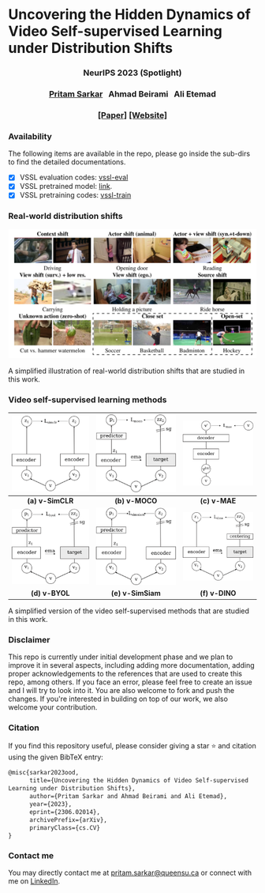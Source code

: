 # Uncovering the Hidden Dynamics of Video Self-supervised Learning under Distribution Shifts

<h3 align="center">
NeurIPS 2023 (Spotlight)
</h3>
<h3 align="center">
<a href="https://www.pritamsarkar.com">Pritam Sarkar</a>
&nbsp;
Ahmad Beirami
&nbsp;
Ali Etemad
</h3>
<h3 align="center"> 
<a href="https://arxiv.org/abs/2306.02014">[Paper]</a>
<a href="https://pritamqu.github.io/OOD-VSSL/"> [Website]</a>
</h3>


### Availability

The following items are available in the repo, please go inside the sub-dirs to find the detailed documentations. 

- [x] VSSL evaluation codes: [vssl-eval](/codes/vssl-eval/README.md)
- [x] VSSL pretrained model: [link](https://drive.google.com/drive/folders/1Hk1mXjwiTKUxO_Cd4gnwUE5fxr5u3eMS?usp=sharing).
- [x] VSSL pretraining codes: [vssl-train](/codes/vssl-train/README.md)
<!-- - [ ] VSSL finetuned model: [link](/README.md). -->


### Real-world distribution shifts

![OOD-VSSL](/docs/assets/images/ood_vssl.png)

A simplified illustration of real-world distribution shifts that are studied in this work.


### Video self-supervised learning methods

| ![simclr](/docs/assets/images/simclr.png) | ![moco](/docs/assets/images/moco.png) | ![mae](/docs/assets/images/mae.png) |
|:--:|:--:|:--:|
| **(a) v-SimCLR** | **(b) v-MOCO** | **(c) v-MAE** |
| ![byol](/docs/assets/images/byol.png) | ![simsiam](/docs/assets/images/simsiam.png) | ![dino](/docs/assets/images/dino.png) |
| **(d) v-BYOL** | **(e) v-SimSiam** | **(f) v-DINO** |

A simplified version of the video self-supervised methods that are studied in this work.


### Disclaimer

This repo is currently under initial development phase and we plan to improve it in several aspects, including adding more documentation, adding proper acknowledgements to the references that are used to create this repo, among others. If you face an error, please feel free to create an issue and I will try to look into it. You are also welcome to fork and push the changes. If you're interested in building on top of our work, we also welcome your contribution.


### Citation
If you find this repository useful, please consider giving a star :star: and citation using the given BibTeX entry:

```
@misc{sarkar2023ood,
      title={Uncovering the Hidden Dynamics of Video Self-supervised Learning under Distribution Shifts}, 
      author={Pritam Sarkar and Ahmad Beirami and Ali Etemad},
      year={2023},
      eprint={2306.02014},
      archivePrefix={arXiv},
      primaryClass={cs.CV}
}
```

### Contact me
You may directly contact me at <pritam.sarkar@queensu.ca> or connect with me on [LinkedIn](https://www.linkedin.com/in/sarkarpritam/).